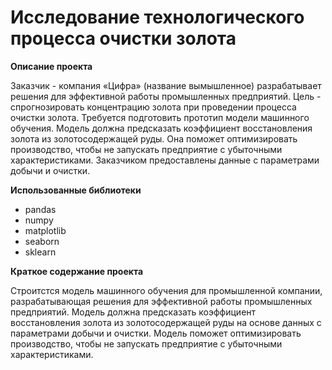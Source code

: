 # Исследование технологического процесса очистки золота
**Описание проекта**

Заказчик - компания «Цифра» (название вымышленное) разрабатывает решения для эффективной работы промышленных предприятий.
Цель - спрогнозировать концентрацию золота при проведении процесса очистки золота.
Требуется подготовить прототип модели машинного обучения. Модель должна предсказать коэффициент восстановления золота из золотосодержащей руды. Она поможет оптимизировать производство, чтобы не запускать предприятие с убыточными характеристиками. 
Заказчиком предоставлены данные с параметрами добычи и очистки.


**Использованные библиотеки**
- pandas
- numpy
- matplotlib
- seaborn
- sklearn

**Краткое содержание проекта**

Строитстся модель машинного обучения для промышленной компании, разрабатывающая решения для эффективной работы промышленных предприятий. Модель должна предсказать коэффициент восстановления золота из золотосодержащей руды на основе данных с параметрами добычи и очистки. Модель поможет оптимизировать производство, чтобы не запускать предприятие с убыточными характеристиками.
